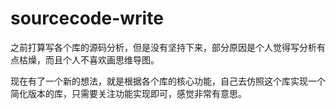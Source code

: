 # sourcecode-write

之前打算写各个库的源码分析，但是没有坚持下来，部分原因是个人觉得写分析有点枯燥，而且个人不喜欢画思维导图。

现在有了一个新的想法，就是根据各个库的核心功能，自己去仿照这个库实现一个简化版本的库，只需要关注功能实现即可，感觉非常有意思。

